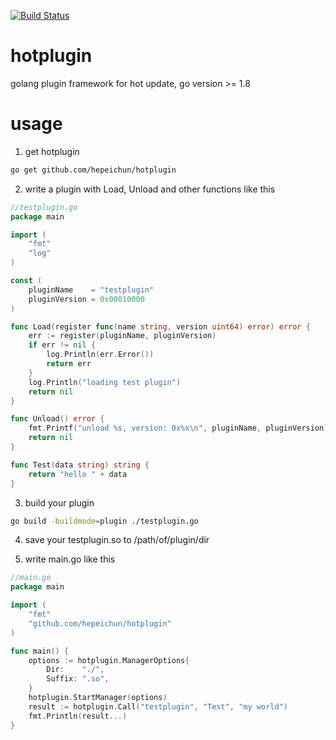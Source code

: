 [![Build Status](https://travis-ci.org/letiantech/hotplugin.svg)](https://travis-ci.org/letiantech/hotplugin)

# hotplugin
golang plugin framework for hot update, go version >= 1.8

# usage
1. get hotplugin
```bash
go get github.com/hepeichun/hotplugin
```
2. write a plugin with Load, Unload and other functions like this
```go
//testplugin.go
package main

import (
	"fmt"
	"log"
)

const (
	pluginName    = "testplugin"
	pluginVersion = 0x00010000
)

func Load(register func(name string, version uint64) error) error {
	err := register(pluginName, pluginVersion)
	if err != nil {
		log.Println(err.Error())
		return err
	}
	log.Println("loading test plugin")
	return nil
}

func Unload() error {
	fmt.Printf("unload %s, version: 0x%x\n", pluginName, pluginVersion)
	return nil
}

func Test(data string) string {
	return "hello " + data
}
```

3. build your plugin
```bash
go build -buildmode=plugin ./testplugin.go
```

4. save your testplugin.so to /path/of/plugin/dir

5. write main.go like this
```go
//main.go
package main

import (
	"fmt"
	"github.com/hepeichun/hotplugin"
)

func main() {
	options := hotplugin.ManagerOptions{
		Dir:    "./",
		Suffix: ".so",
	}
	hotplugin.StartManager(options)
	result := hotplugin.Call("testplugin", "Test", "my world")
	fmt.Println(result...)
}

```
